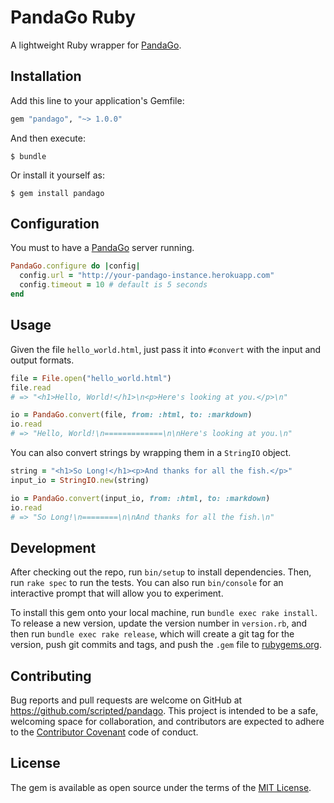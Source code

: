 # PandaGo Ruby

A lightweight Ruby wrapper for [PandaGo](https://github.com/Scripted/pandago).

## Installation

Add this line to your application's Gemfile:

```ruby
gem "pandago", "~> 1.0.0"
```

And then execute:

    $ bundle

Or install it yourself as:

    $ gem install pandago

## Configuration

You must to have a [PandaGo](https://github.com/Scripted/pandago) server running.

``` ruby
PandaGo.configure do |config|
  config.url = "http://your-pandago-instance.herokuapp.com"
  config.timeout = 10 # default is 5 seconds
end
```

## Usage

Given the file `hello_world.html`, just pass it into `#convert` with the input
and output formats.

``` ruby
file = File.open("hello_world.html")
file.read
# => "<h1>Hello, World!</h1>\n<p>Here's looking at you.</p>\n"

io = PandaGo.convert(file, from: :html, to: :markdown)
io.read
# => "Hello, World!\n=============\n\nHere's looking at you.\n"
```

You can also convert strings by wrapping them in a `StringIO` object.

``` ruby
string = "<h1>So Long!</h1><p>And thanks for all the fish.</p>"
input_io = StringIO.new(string)

io = PandaGo.convert(input_io, from: :html, to: :markdown)
io.read
# => "So Long!\n========\n\nAnd thanks for all the fish.\n"
```

## Development

After checking out the repo, run `bin/setup` to install dependencies. Then, run `rake spec` to run the tests. You can also run `bin/console` for an interactive prompt that will allow you to experiment.

To install this gem onto your local machine, run `bundle exec rake install`. To release a new version, update the version number in `version.rb`, and then run `bundle exec rake release`, which will create a git tag for the version, push git commits and tags, and push the `.gem` file to [rubygems.org](https://rubygems.org).

## Contributing

Bug reports and pull requests are welcome on GitHub at https://github.com/scripted/pandago. This project is intended to be a safe, welcoming space for collaboration, and contributors are expected to adhere to the [Contributor Covenant](http://contributor-covenant.org) code of conduct.

## License

The gem is available as open source under the terms of the [MIT License](http://opensource.org/licenses/MIT).

